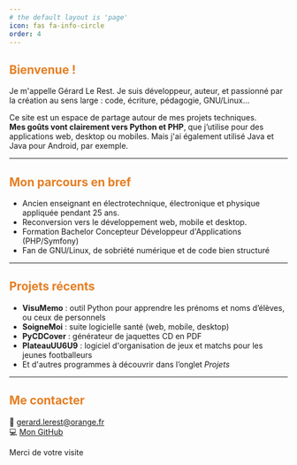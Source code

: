 ```yaml
---
# the default layout is 'page'
icon: fas fa-info-circle
order: 4
---
```


<style>
  .orange-doux {
    color: #E67E22;
    font-weight: bold;
  }
</style>

## <span class="orange-doux">Bienvenue !</span>

Je m'appelle Gérard Le Rest. Je suis développeur, auteur, et passionné par la création au sens large : code, écriture, pédagogie, GNU/Linux...

Ce site est un espace de partage autour de mes projets techniques.  
**Mes goûts vont clairement vers Python et PHP**, que j’utilise pour des applications web, desktop ou mobiles. Mais j'ai également utilisé Java et Java pour Android, par exemple.

---

## <span class="orange-doux">Mon parcours en bref</span>

- Ancien enseignant en électrotechnique, électronique et physique appliquée pendant 25 ans.
- Reconversion vers le développement web, mobile et desktop.
- Formation Bachelor Concepteur Développeur d'Applications (PHP/Symfony)
- Fan de GNU/Linux, de sobriété numérique et de code bien structuré

---

## <span class="orange-doux">Projets récents</span>

- **VisuMemo** : outil Python pour apprendre les prénoms et noms d’élèves, ou ceux de personnels
- **SoigneMoi** : suite logicielle santé (web, mobile, desktop)
- **PyCDCover** : générateur de jaquettes CD en PDF
- **PlateauUU6U9** : logiciel d'organisation de jeux et matchs pour les jeunes footballeurs
- Et d'autres programmes à découvrir dans l’onglet *Projets*

---

## <span class="orange-doux">Me contacter</span>

📧 [gerard.lerest@orange.fr](mailto:gerard.lerest@orange.fr)  
💻 [Mon GitHub](https://github.com/GerardLeRest)

Merci de votre visite 
